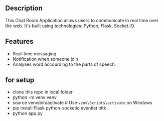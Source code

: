 ## Description
This Chat Room Application allows users to communicate in real time over the web. It's built using technologies: Python, Flask, Socket.IO.

## Features
- Real-time messaging
- Notification when someone join
- Analyses word accourding to the parts of speech.

## for setup

- clone this repo in local folder
- python -m venv venv
- source venv/bin/activate  # Use `venv\Scripts\activate` on Windows
- pip install Flask python-socketio eventlet nltk
- python app.py



